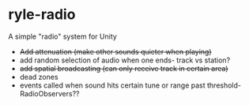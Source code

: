 # ryle-radio
A simple "radio" system for Unity

- ~~Add attenuation (make other sounds quieter when playing)~~
- add random selection of audio when one ends- track vs station?
- ~~add spatial broadcasting (can only receive track in certain area)~~
- dead zones
- events called when sound hits certain tune or range past threshold- RadioObservers??
